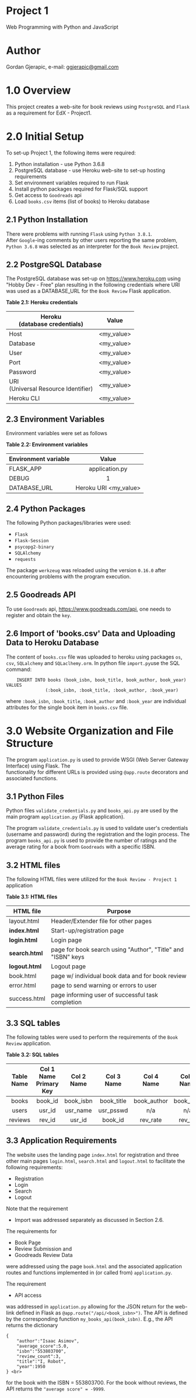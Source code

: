 # Project 1

Web Programming with Python and JavaScript

# Author
Gordan Gjerapic, e-mail: ggjerapic@gmail.com

<!-- #Table of contents -->

# 1.0 Overview
This project creates a web-site for book reviews using `PostgreSQL` and `Flask`
as a requirement for EdX - Project1. 

# 2.0 Initial Setup
To set-up Project 1, the following items were required:
1) Python installation - use Python 3.6.8
2) PostgreSQL database - use Heroku web-site to set-up hosting requirements
3) Set environment variables required to run Flask
4) Install python packages required for Flask/SQL support
5) Get access to `Goodreads` api
6) Load `books.csv` items (list of books) to Heroku database

## 2.1 Python Installation
There were problems with running `Flask` using `Python 3.8.1`.  
After `Google`-ing comments by other users reporting the same problem, 
`Python 3.6.8` was selected as an interpreter for the `Book Review` project.

## 2.2 PostgreSQL Database
The PostgreSQL database was set-up on https://www.heroku.com using "Hobby Dev - Free" plan 
resulting in the following credentials where URI was used as a DATABASE_URL for the
 `Book Review` Flask application.
 

**Table 2.1:   Heroku credentials**

| Heroku   <br>(database credentials)    |    Value   |
|----------------------------------------|:----------:|
| Host                                   | <my_value> |
| Database                               | <my_value> |
| User                                   | <my_value> |
| Port                                   | <my_value> |
| Password                               | <my_value> |
| URI<br>(Universal Resource Identifier) | <my_value> |
| Heroku CLI                             | <my_value> |

## 2.3 Environment Variables
Environment variables were set as follows

**Table 2.2:  Environment variables**

| Environment  variable |          Value          |
|-----------------------|:-----------------------:|
| FLASK_APP             |      application.py     |
| DEBUG                 |            1            |
| DATABASE_URL          | Heroku URI   <my_value> |

## 2.4 Python Packages
The following Python packages/libraries were used:
* `Flask`
* `Flask-Session`
* `psycopg2-binary`
* `SQLAlchemy`
* `requests`

The package `werkzeug` was reloaded using the version `0.16.0` after encountering problems
with the program execution.

## 2.5 Goodreads API
To use `Goodreads` api, https://www.goodreads.com/api, one needs to register and obtain the `key`.

## 2.6 Import of 'books.csv' Data and Uploading Data to Heroku Database 
The content of `books.csv` file was uploaded to heroku using packages `os`, `csv`, 
`SQLalchemy` and `SQLaclhemy.orm`. In python file `import.py`use the SQL command:


        INSERT INTO books (book_isbn, book_title, book_author, book_year) VALUES 
                   (:book_isbn, :book_title, :book_author, :book_year)                  


where `:book_isbn`, `:book_title`, `:book_author` and `:book_year` are individual attributes for the single book item 
in `books.csv` file.
 
# 3.0 Website Organization and File Structure
The program `application.py` is used to provide WSGI (Web Server Gateway Interface) using Flask. The  
functionality for different URLs is provided using `@app.route` decorators and associated functions.

## 3.1 Python Files
Python files `validate_credentials.py` and `books_api.py` are used by the main program 
`application.py` (Flask application). 

The program `validate_credentials.py` is used to validate user's credentials (username and password) during the registration 
and the login process. The program `books_api.py` is used to provide the number of ratings 
and the average rating for a book from `Goodreads` with a specific ISBN.

## 3.2 HTML files
The following HTML files were utilized for the `Book Review - Project 1` application

**Table 3.1: HTML files**

| HTML file       | Purpose                                                      |
|-----------------|--------------------------------------------------------------|
| layout.html     | Header/Extender file for other pages                         |
| **index.html**  | Start-up/registration page                                   |
| **login.html**  | Login page                                                   |
| **search.html** | page for book search using "Author", "Title" and "ISBN" keys |
| **logout.html** | Logout page                                                  |
| book.html       | page w/ individual book data and for book review             |
| error.html      | page to send warning or errors to user                       |
| success.html    | page informing user of successful task completion            |

## 3.3 SQL tables
The following tables were used to perform the requirements of the `Book Review` application.

**Table 3.2: SQL tables**

| Table<br>Name | Col 1 Name<br>Primary Key | Col 2<br>Name | Col 3<br>Name | Col 4<br>Name | Col 5<br>Name |
|:-------------:|:-------------------------:|:-------------:|:-------------:|:-------------:|:-------------:|
| books         |            book_id        |    book_isbn  |   book_title  |   book_author |    book_year  |
| users         |            usr_id         |    usr_name   |    usr_psswd  |       n/a     |       n/a     |
| reviews       |            rev_id         |     usr_id    |     book_id   |    rev_rate   |     rev_txt   |

## 3.3 Application Requirements
The website uses the landing page `index.html` for registration and three other main pages 
`login.html`, `search.html` and `logout.html` to facilitate the following requirements:
* Registration   
* Login
* Search 
* Logout

Note that the requirement 
* Import
was addressed separately as discussed in Section 2.6. 

The requirements for 
* Book Page
* Review Submission and
* Goodreads Review Data

were addressed using the page `book.html` and the associated application routes and functions 
implemented in (or called from) `application.py`.

The requirement
* API access 
 
was addressed in `application.py` allowing for the JSON return
for the web-link defined in Flask as `@app.route("/api/<book_isbn>")`. The API is defined 
by the corresponding function `my_books_api(book_isbn)`.  E.g., the API returns the dictionary 

    {
        "author":"Isaac Asimov", 
        "average_score":5.0, 
        "isbn":"553803700", 
        "review_count":3, 
        "title":"I, Robot",
        "year":1950 
    } <br>
    
for the book with the ISBN = 553803700.  For the book without reviews, the API returns
the `"average score" = -9999`.
    
    
  

